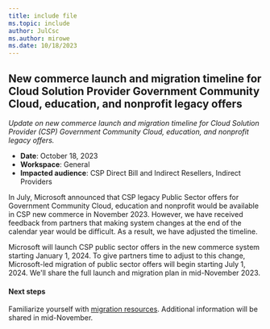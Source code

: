 ```yaml
---
title: include file
ms.topic: include
author: JulCsc
ms.author: mirowe
ms.date: 10/18/2023
---
```


## New commerce launch and migration timeline for Cloud Solution Provider Government Community Cloud, education, and nonprofit legacy offers

_Update on new commerce launch and migration timeline for Cloud Solution Provider (CSP) Government Community Cloud, education, and nonprofit legacy offers._

- **Date**: October 18, 2023
- **Workspace**: General
- **Impacted audience**: CSP Direct Bill and Indirect Resellers, Indirect Providers

In July, Microsoft announced that CSP legacy Public Sector offers for Government Community Cloud, education and nonprofit would be available in CSP new commerce in November 2023. However, we have received feedback from partners that making system changes at the end of the calendar year would be difficult. As a result, we have adjusted the timeline.

Microsoft will launch CSP public sector offers in the new commerce system starting January 1, 2024. To give partners time to adjust to this change, Microsoft-led migration of public sector offers will begin starting July 1, 2024. We'll share the full launch and migration plan in mid-November 2023.

#### Next steps

Familiarize yourself with [migration resources](../../../migrate-subscriptions-to-new-commerce.md). Additional information will be shared in mid-November.
